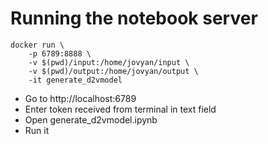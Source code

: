 # Running the notebook server

```
docker run \
	-p 6789:8888 \
	-v $(pwd)/input:/home/jovyan/input \
	-v $(pwd)/output:/home/jovyan/output \
	-it generate_d2vmodel
```

- Go to http://localhost:6789
- Enter token received from terminal in text field
- Open generate_d2vmodel.ipynb
- Run it

